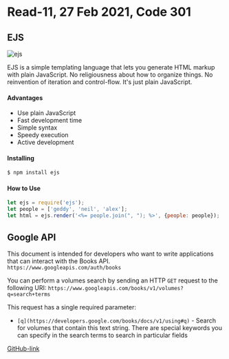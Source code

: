 # Read-11, 27 Feb 2021, Code 301

## EJS 

![ejs](https://miro.medium.com/max/3920/1*5xR5P6dzu4LpyMaR2QMphA.jpeg)

EJS is a simple templating language that lets you generate HTML markup with plain JavaScript. No religiousness about how to organize things. No reinvention of iteration and control-flow. It's just plain JavaScript.

#### Advantages

* Use plain JavaScript
* Fast development time
*  Simple syntax
* Speedy execution
*  Active development


#### Installing

```bash
$ npm install ejs
```

#### How to Use

```javascript
let ejs = require('ejs');
let people = ['geddy', 'neil', 'alex'];
let html = ejs.render('<%= people.join(", "); %>', {people: people});
```


## Google API

This document is intended for developers who want to write applications that can interact with the Books API.
```https://www.googleapis.com/auth/books```

You can perform a volumes search by sending an HTTP `GET` request to the following URI:
```https://www.googleapis.com/books/v1/volumes?q=search+terms```

This request has a single required parameter:

-   `[q](https://developers.google.com/books/docs/v1/using#q)`  - Search for volumes that contain this text string. There are special keywords you can specify in the search terms to search in particular fields


[GitHub-link](https://omar-tarawneh.github.io/reading-notes/reading-notes-code301/read-11)